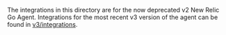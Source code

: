 The integrations in this directory are for the now deprecated v2 New Relic Go
Agent.  Integrations for the most recent v3 version of the agent can be found
in [v3/integrations](../v3/integrations).
